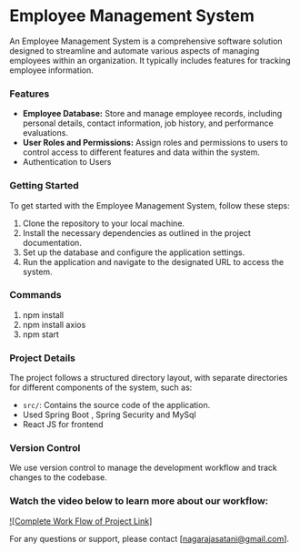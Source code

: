 # Employee Management System

An Employee Management System is a comprehensive software solution designed to streamline and automate various aspects of managing employees within an organization. It typically includes features for tracking employee information.

### Features
- **Employee Database:** Store and manage employee records, including personal details, contact information, job history, and performance evaluations.
- **User Roles and Permissions:** Assign roles and permissions to users to control access to different features and data within the system.
-  Authentication to Users

### Getting Started
To get started with the Employee Management System, follow these steps:
1. Clone the repository to your local machine.
2. Install the necessary dependencies as outlined in the project documentation.
3. Set up the database and configure the application settings.
4. Run the application and navigate to the designated URL to access the system.

### Commands
1. npm install
2. npm install axios
3. npm start

### Project Details
The project follows a structured directory layout, with separate directories for different components of the system, such as:
- `src/`: Contains the source code of the application.
-  Used Spring Boot , Spring Security and MySql
-  React JS for frontend

### Version Control
We use version control to manage the development workflow and track changes to the codebase.
### Watch the video below to learn more about our workflow:

[![Complete Work Flow of Project Link]](https://drive.google.com/file/d/1VaPxPUdUnQ94HSA3OD1dM_YJkHx0-sO6/view?usp=sharing)

For any questions or support, please contact [nagarajasatani@gmail.com].
